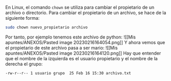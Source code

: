 En Linux, el comando `chown` se utiliza para cambiar el propietario de un archivo o directorio. Para cambiar el propietario de un archivo, se hace de la siguiente forma:
```bash
sudo chown nuevo_propietario archivo
```
Por tanto, por ejemplo tenemos este archivo de python:
![[Mis apuntes/ANEXOS/Pasted image 20230216164054.png]]
Y ahora vemos que el propietario de este archivo pasa a ser mario:
![[Mis apuntes/ANEXOS/Pasted image 20230216164120.png]]
Hay que entender que el nombre de la izquierda es el usuario propietario y el nombre de la derecha el grupo:
```bash
-rw-r--r-- 1 usuario grupo  25 Feb 16 15:30 archivo.txt
```
